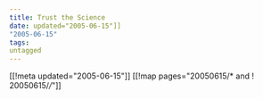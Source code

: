```yaml
---
title: Trust the Science
date: updated="2005-06-15"]]
"2005-06-15"
tags:
untagged
---
```

[[!meta updated="2005-06-15"]]
[[!map pages="20050615/* and ! 20050615/*/*"]]
